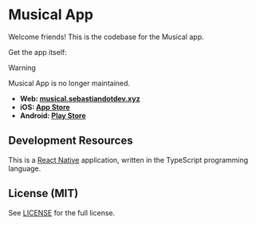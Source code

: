 # Musical App

Welcome friends! This is the codebase for the Musical app.

Get the app itself:

> [!WARNING]
> Musical App is no longer maintained.

- **Web: [musical.sebastiandotdev.xyz](#)**
- **iOS: [App Store](#)**
- **Android: [Play Store](#)**

## Development Resources

This is a [React Native](https://reactnative.dev/) application, written in the TypeScript programming language.

## License (MIT)

See [LICENSE](./LICENSE) for the full license.
